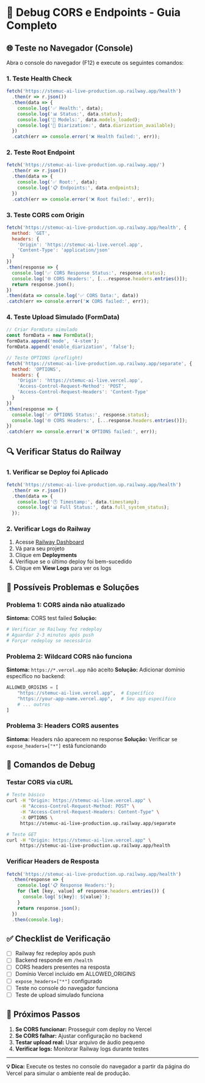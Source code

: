 # 🔧 Debug CORS e Endpoints - Guia Completo

## 🌐 Teste no Navegador (Console)

Abra o console do navegador (F12) e execute os seguintes comandos:

### 1. Teste Health Check
```javascript
fetch('https://stemuc-ai-live-production.up.railway.app/health')
  .then(r => r.json())
  .then(data => {
    console.log('✅ Health:', data);
    console.log('📊 Status:', data.status);
    console.log('🤖 Models:', data.models_loaded);
    console.log('🎤 Diarization:', data.diarization_available);
  })
  .catch(err => console.error('❌ Health failed:', err));
```

### 2. Teste Root Endpoint
```javascript
fetch('https://stemuc-ai-live-production.up.railway.app/')
  .then(r => r.json())
  .then(data => {
    console.log('✅ Root:', data);
    console.log('📋 Endpoints:', data.endpoints);
  })
  .catch(err => console.error('❌ Root failed:', err));
```

### 3. Teste CORS com Origin
```javascript
fetch('https://stemuc-ai-live-production.up.railway.app/health', {
  method: 'GET',
  headers: {
    'Origin': 'https://stemuc-ai-live.vercel.app',
    'Content-Type': 'application/json'
  }
})
.then(response => {
  console.log('✅ CORS Response Status:', response.status);
  console.log('🌐 CORS Headers:', [...response.headers.entries()]);
  return response.json();
})
.then(data => console.log('✅ CORS Data:', data))
.catch(err => console.error('❌ CORS failed:', err));
```

### 4. Teste Upload Simulado (FormData)
```javascript
// Criar FormData simulado
const formData = new FormData();
formData.append('mode', '4-stem');
formData.append('enable_diarization', 'false');

// Teste OPTIONS (preflight)
fetch('https://stemuc-ai-live-production.up.railway.app/separate', {
  method: 'OPTIONS',
  headers: {
    'Origin': 'https://stemuc-ai-live.vercel.app',
    'Access-Control-Request-Method': 'POST',
    'Access-Control-Request-Headers': 'Content-Type'
  }
})
.then(response => {
  console.log('✅ OPTIONS Status:', response.status);
  console.log('🌐 CORS Headers:', [...response.headers.entries()]);
})
.catch(err => console.error('❌ OPTIONS failed:', err));
```

## 🔍 Verificar Status do Railway

### 1. Verificar se Deploy foi Aplicado
```javascript
fetch('https://stemuc-ai-live-production.up.railway.app/health')
  .then(r => r.json())
  .then(data => {
    console.log('🕐 Timestamp:', data.timestamp);
    console.log('📊 Full Status:', data.full_system_status);
  });
```

### 2. Verificar Logs do Railway
1. Acesse [Railway Dashboard](https://railway.app/dashboard)
2. Vá para seu projeto
3. Clique em **Deployments**
4. Verifique se o último deploy foi bem-sucedido
5. Clique em **View Logs** para ver os logs

## 🚨 Possíveis Problemas e Soluções

### Problema 1: CORS ainda não atualizado
**Sintoma:** CORS test failed
**Solução:**
```bash
# Verificar se Railway fez redeploy
# Aguardar 2-3 minutos após push
# Forçar redeploy se necessário
```

### Problema 2: Wildcard CORS não funciona
**Sintoma:** `https://*.vercel.app` não aceito
**Solução:** Adicionar domínio específico no backend:
```python
ALLOWED_ORIGINS = [
    "https://stemuc-ai-live.vercel.app",  # Específico
    "https://your-app-name.vercel.app",   # Seu app específico
    # ... outros
]
```

### Problema 3: Headers CORS ausentes
**Sintoma:** Headers não aparecem no response
**Solução:** Verificar se `expose_headers=["*"]` está funcionando

## 🔧 Comandos de Debug

### Testar CORS via cURL
```bash
# Teste básico
curl -H "Origin: https://stemuc-ai-live.vercel.app" \
     -H "Access-Control-Request-Method: POST" \
     -H "Access-Control-Request-Headers: Content-Type" \
     -X OPTIONS \
     https://stemuc-ai-live-production.up.railway.app/separate

# Teste GET
curl -H "Origin: https://stemuc-ai-live.vercel.app" \
     https://stemuc-ai-live-production.up.railway.app/health
```

### Verificar Headers de Resposta
```javascript
fetch('https://stemuc-ai-live-production.up.railway.app/health')
  .then(response => {
    console.log('📋 Response Headers:');
    for (let [key, value] of response.headers.entries()) {
      console.log(`${key}: ${value}`);
    }
    return response.json();
  })
  .then(console.log);
```

## ✅ Checklist de Verificação

- [ ] Railway fez redeploy após push
- [ ] Backend responde em `/health`
- [ ] CORS headers presentes na resposta
- [ ] Domínio Vercel incluído em ALLOWED_ORIGINS
- [ ] `expose_headers=["*"]` configurado
- [ ] Teste no console do navegador funciona
- [ ] Teste de upload simulado funciona

## 🎯 Próximos Passos

1. **Se CORS funcionar:** Prosseguir com deploy no Vercel
2. **Se CORS falhar:** Ajustar configuração no backend
3. **Testar upload real:** Usar arquivo de áudio pequeno
4. **Verificar logs:** Monitorar Railway logs durante testes

---

**💡 Dica:** Execute os testes no console do navegador a partir da página do Vercel para simular o ambiente real de produção. 